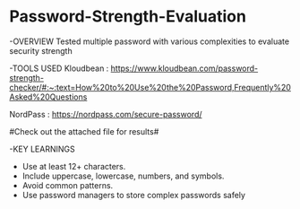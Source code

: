 # Password-Strength-Evaluation

-OVERVIEW
Tested multiple password with various complexities to evaluate security strength

-TOOLS USED
Kloudbean : https://www.kloudbean.com/password-strength-checker/#:~:text=How%20to%20Use%20the%20Password,Frequently%20Asked%20Questions

NordPass  : https://nordpass.com/secure-password/

#Check out the attached file for results#

-KEY LEARNINGS
* Use at least 12+ characters.
* Include uppercase, lowercase, numbers, and symbols.
* Avoid common patterns.
* Use password managers to store complex passwords safely
